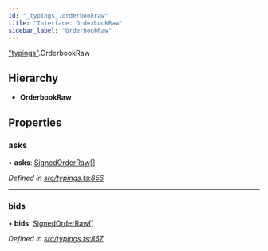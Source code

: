 ```yaml
---
id: "_typings_.orderbookraw"
title: "Interface: OrderbookRaw"
sidebar_label: "OrderbookRaw"
---
```


["typings"](../modules/_typings_.md).OrderbookRaw

## Hierarchy

* **OrderbookRaw**

## Properties

### asks

•  **asks**: [SignedOrderRaw](_typings_.signedorderraw.md)[]

*Defined in [src/typings.ts:856](https://github.com/trustlines-protocol/clientlib/blob/f60ef2b/src/typings.ts#L856)*

___

### bids

•  **bids**: [SignedOrderRaw](_typings_.signedorderraw.md)[]

*Defined in [src/typings.ts:857](https://github.com/trustlines-protocol/clientlib/blob/f60ef2b/src/typings.ts#L857)*
